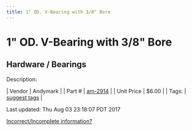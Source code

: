 ```yaml
---
title: 1" OD. V-Bearing with 3/8" Bore
---
```


# 1" OD. V-Bearing with 3/8" Bore
## Hardware / Bearings
Description: 	 

| Vendor | Andymark | 
| Part # | [am-2914](http://www.andymark.com/product-p/am-2914.htm) | 
| Unit Price | $6.00 | 
| Tags: | [suggest tags](https://docs.google.com/forms/d/e/1FAIpQLSeWyY8v3RgOty-MyWmh9U0iivNYN_molChYyS-0U-o-kOAv_g/viewform) | 

Last updated: Thu Aug 03 23:18:07 PDT 2017

 [Incorrect/Incomplete information?](https://docs.google.com/forms/d/e/1FAIpQLSeWyY8v3RgOty-MyWmh9U0iivNYN_molChYyS-0U-o-kOAv_g/viewform)